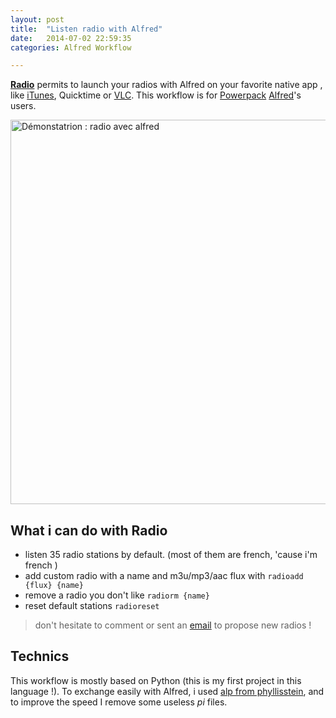 ```yaml
---
layout: post
title:  "Listen radio with Alfred"
date:   2014-07-02 22:59:35
categories: Alfred Workflow

---
```


**[Radio](http://inft.ly/4qFB2Sc)** permits to launch your  radios with Alfred on your favorite native app , like [iTunes](https://www.apple.com/itunes/), Quicktime or [VLC](http://www.videolan.org/index.fr.html). This workflow is for [Powerpack](http://www.alfredapp.com/powerpack/) [Alfred](http://www.alfredapp.com)'s users.

<img src="http://cl.ly/image/2E0P210R4204/radioWorkflow.gif" width="834" height="615" alt="Démonstatrion : radio avec alfred" class="aligncenter" />


## What i can do with Radio

- listen 35 radio stations by default. (most of them are french, 'cause i'm french ) 
- add custom radio with a name and m3u/mp3/aac flux with `radioadd {flux} {name}`
- remove a radio you don't like `radiorm {name}`
- reset default stations `radioreset`



> don't hesitate to comment or sent an  <a href="mailto:contact@osxbricks.com">email</a> to propose new radios !

## Technics

This workflow is mostly based on Python (this is my first project in this language !). To exchange easily with Alfred, i used [alp from phyllisstein](https://github.com/phyllisstein/alp), and to improve the speed I remove some useless *pi* files.